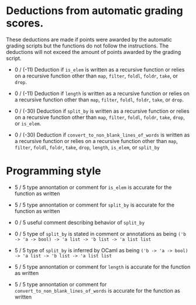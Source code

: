 # Deductions from automatic grading scores.

These deductions are made if points were awarded by the automatic grading scripts but the
functions do not follow the instructions.  The deductions will not exceed the amount of
points awarded by the grading script.

+ 0 / (-11) Deduction if ``is_elem`` is written as a recursive function or relies on a recursive function 
        other than ``map``, ``filter``, ``foldl``, ``foldr``, ``take``, or ``drop``.

+ 0 / (-11) Deduction if ``length`` is written as a recursive function or relies on a recursive function 
        other than ``map``, ``filter``, ``foldl``, ``foldr``, ``take``, or ``drop``.

+ 0 / (-30) Deduction if ``split_by`` is written as a recursive function or relies on a recursive function 
        other than ``map``, ``filter``, ``foldl``, ``foldr``, ``take``, ``drop``, or ``is_elem``.

+ 0 / (-30) Deduction if ``convert_to_non_blank_lines_of_words`` is written as a recursive function or relies on a recursive function 
        other than ``map``, ``filter``, ``foldl``, ``foldr``, ``take``, ``drop``, ``length``, ``is_elem``, or ``split_by``


# Programming style 

+ 5 / 5 type annontation or comment for ``is_elem`` is accurate for the function as written

+ 5 / 5 type annontation or comment for ``split_by`` is accurate for the function as written

+ 0 / 5 useful comment describing behavior of ``split_by``

+ 0 / 5 type of ``split_by`` is stated in comment or annotations as being
        ``('b -> 'a -> bool) -> 'a list -> 'b list -> 'a list list``

+ 5 / 5 type of ``split_by`` is inferred by OCaml as being
        ``('b -> 'a -> bool) -> 'a list -> 'b list -> 'a list list``

+ 5 / 5 type annontation or comment for ``length`` is accurate for the function as written

+ 5 / 5 type annontation or comment for ``convert_to_non_blank_lines_of_words`` 
        is accurate for the function as written

